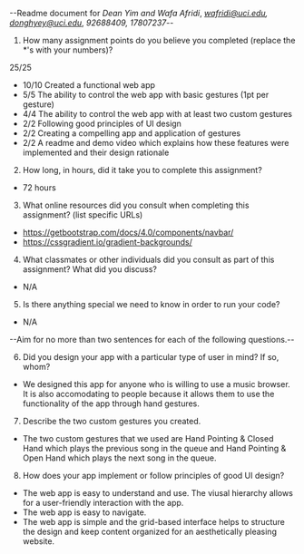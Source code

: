 --Readme document for *Dean Yim and Wafa Afridi*, *wafridi@uci.edu, donghyey@uci.edu*, *92688409, 17807237*--

1. How many assignment points do you believe you completed (replace the *'s with your numbers)?

25/25
- 10/10 Created a functional web app
- 5/5 The ability to control the web app with basic gestures (1pt per gesture)
- 4/4 The ability to control the web app with at least two custom gestures
- 2/2 Following good principles of UI design
- 2/2 Creating a compelling app and application of gestures
- 2/2 A readme and demo video which explains how these features were implemented and their design rationale

2. How long, in hours, did it take you to complete this assignment?
- 72 hours


3. What online resources did you consult when completing this assignment? (list specific URLs)
- https://getbootstrap.com/docs/4.0/components/navbar/
- https://cssgradient.io/gradient-backgrounds/


4. What classmates or other individuals did you consult as part of this assignment? What did you discuss?
- N/A


5. Is there anything special we need to know in order to run your code?
- N/A


--Aim for no more than two sentences for each of the following questions.--


6. Did you design your app with a particular type of user in mind? If so, whom?
- We designed this app for anyone who is willing to use a music browser. It is also accomodating to people because it allows them to use the functionality of the app through hand gestures.

7. Describe the two custom gestures you created.
- The two custom gestures that we used are Hand Pointing & Closed Hand which plays the previous song in the queue and Hand Pointing & Open Hand which plays the next song in the queue.

8. How does your app implement or follow principles of good UI design?
 - The web app is easy to understand and use. The viusal hierarchy allows for a user-friendly interaction with the app.
 - The web app is easy to navigate.
 - The web app is simple and the grid-based interface helps to structure the design and keep content organized for an aesthetically pleasing website.
